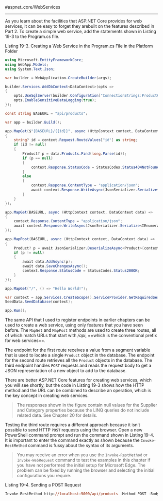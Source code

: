 
#aspnet_core/WebServices

---

As you learn about the facilities that ASP.NET Core provides for web services, it can be easy to forget they arebuilt on the features described in Part 2. To create a simple web service, add the statements shown in Listing 19-3 to the Program.cs file.

Listing 19-3. Creating a Web Service in the Program.cs File in the Platform Folder
```cs
using Microsoft.EntityFrameworkCore;
using WebApp.Models;
using System.Text.Json;

var builder = WebApplication.CreateBuilder(args);

builder.Services.AddDbContext<DataContext>(opts => 
{
	opts.UseSqlServer(builder.Configuration["ConnectionStrings:ProductConnection"]);
	opts.EnableSensitiveDataLogging(true);
});

const string BASEURL = "api/products";

var app = builder.Build();

app.MapGet($"{BASEURL}/{{id}}", async (HttpContext context, DataContext data) => 
{
	string? id = context.Request.RouteValues["id"] as string;
	if (id != null) 
	{
		Product? p = data.Products.Find(long.Parse(id));
		if (p == null) 
		{
			context.Response.StatusCode = StatusCodes.Status404NotFound;
		}
		else 
		{
			context.Response.ContentType = "application/json";
			await context.Response.WriteAsync(JsonSerializer.Serialize<Product>(p));
		}
	}
});

app.MapGet(BASEURL, async (HttpContext context, DataContext data) => 
{
	context.Response.ContentType = "application/json";
	await context.Response.WriteAsync(JsonSerializer.Serialize<IEnumerable<Product>>(data.Products));
});

app.MapPost(BASEURL, async (HttpContext context, DataContext data) => 
{
	Product? p = await JsonSerializer.DeserializeAsync<Product>(context.Request.Body);
	if (p != null) 
	{
		await data.AddAsync(p);
		await data.SaveChangesAsync();
		context.Response.StatusCode = StatusCodes.Status200OK;
	}
});

app.MapGet("/", () => "Hello World!");

var context = app.Services.CreateScope().ServiceProvider.GetRequiredService<DataContext>();
SeedData.SeedDatabase(context);

app.Run();
```

The same API that I used to register endpoints in earlier chapters can be used to create a web service, using only features that you have seen before. The `MapGet` and `MapPost` methods are used to create three routes, all of which match URLs that start with */api*, ==which is the conventional prefix for web services==.

The endpoint for the first route receives a value from a segment variable that is used to locate a single `Product` object in the database. The endpoint for the second route retrieves all the `Product` objects in the database. The third endpoint handles `POST` requests and reads the request body to get a JSON representation of a new object to add to the database.

There are better ASP.NET Core features for creating web services, which you will see shortly, but the code in Listing 19-3 shows how the HTTP method and the URL can be combined to describe an operation, which is the key concept in creating web services.

> The responses shown in the figure contain null values for the Supplier and Category properties because the LINQ queries do not include related data. See Chapter 20 for details.

Testing the third route requires a different approach because it isn’t possible to send HTTP `POST` requests using the browser. Open a new PowerShell command prompt and run the command shown in Listing 19-4. 
It is important to enter the command exactly as shown because the `Invoke-RestMethod` command is fussy about the syntax of its arguments.

> You may receive an error when you use the `Invoke-RestMethod` or `Invoke-WebRequest` command to test the examples in this chapter if you have not performed the initial setup for Microsoft Edge. The problem can be fixed by running the browser and selecting the initial configurations you require.

Listing 19-4. Sending a POST Request
```ps
Invoke-RestMethod http://localhost:5000/api/products -Method POST -Body (@{Name="Swimming Goggles"; Price=12.75; CategoryId=1; SupplierId=1} | ConvertTo-Json) -ContentType "application/json"
```
